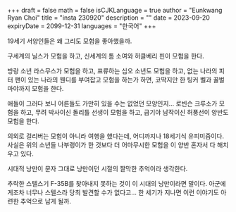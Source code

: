 +++
draft = false
math = false
isCJKLanguage = true
author = "Eunkwang Ryan Choi"
title = "insta 230920"
description = ""
date = 2023-09-20
expiryDate = 2099-12-31
languages = "한국어"
+++

19세기 서양인들은 왜 그리도 모험을 좋아했을까.

구세계의 닐스가 모험을 하고, 신세계의 톰 소여와 허클베리 핀이 모험을 한다.

방랑 소년 라스무스가 모험을 하고, 표류하는 십오 소년도 모험을 하고, 없는 나라의 피터 팬이 있는 나라의 웬디를 부여잡고 모험을 하는가 하면, 코딱지만 한 팅커 벨과 꿀벌 마야까지 모험을 한다.

애들이 그러다 보니 어른들도 가만히 있을 수는 없었던 모양인지… 로빈슨 크루소가 모험을 하고, 무려 박사이신 돌리틀 선생이 모험을 하고, 급기야 남작이신 허풍선이 양반도 모험을 한다.

의외로 걸리버는 모험이 아니라 여행을 했다는데, 어디까지나 18세기식 유피미즘이다. 사실은 위의 소년들 나부랭이가 한 것보다 더 어마무시한 모험을 이 양반 혼자서 다 해치우고 있다.

시대적 낭만이 문자 그대로 낭만이던 시절의 짤막한 추억이라 생각한다.

추락한 스텔스기 F-35B를 찾아내지 못하는 것이 이 시대의 낭만이라면 말이다. 아군에게조차 너무나 스텔스라 당최 발견할 수가 없다고… 한 세기가 지나면 이런 이야기도 아련한 추억으로 남게 될까.